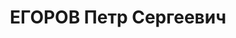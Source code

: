 ---
title: ЕГОРОВ Петр Сергеевич
description: 'Род. в 1898, г. Москва. Проживал: Житомирская обл., г. Новоград-Волынский.
  2 секр. Новоград-Волынского горкома КП(б)У

  Арестован 02.11.1937. Обв. по ст. 54-7, 8, 11 УК УССР. Приговор: ВК ВС СССР, 23.12.1937
  – ВМН с конфискацией имущества. Расстрелян 23.12.1937, г.Киев.

  Реабилитирован ВК ВС СССР 05.03.1959'
---